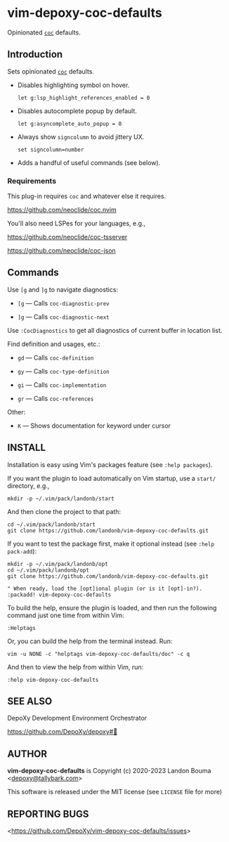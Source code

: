 # vim-depoxy-coc-defaults

Opinionated [`coc`](https://github.com/neoclide/coc.nvim) defaults.

## Introduction

Sets opinionated [`coc`](https://github.com/neoclide/coc.nvim) defaults.

- Disables highlighting symbol on hover.

      let g:lsp_highlight_references_enabled = 0

- Disables autocomplete popup by default.

      let g:asyncomplete_auto_popup = 0

- Always show `signcolumn` to avoid jittery UX.

      set signcolumn=number

- Adds a handful of useful commands (see below).

### Requirements

This plug-in requires `coc` and whatever else it requires.

  https://github.com/neoclide/coc.nvim

You'll also need LSPes for your languages, e.g.,

  https://github.com/neoclide/coc-tsserver

  https://github.com/neoclide/coc-json

## Commands

Use `[g` and `]g` to navigate diagnostics:

- `[g` — Calls `coc-diagnostic-prev`

- `]g` — Calls `coc-diagnostic-next`

Use `:CocDiagnostics` to get all diagnostics of current buffer in location list.

Find definition and usages, etc.:

- `gd` — Calls `coc-definition`

- `gy` — Calls `coc-type-definition`

- `gi` — Calls `coc-implementation`

- `gr` — Calls `coc-references`

Other:

- `K` — Shows documentation for keyword under cursor

## INSTALL

Installation is easy using Vim's packages feature (see ``:help packages``).

If you want the plugin to load automatically on Vim startup,
use a ``start/`` directory, e.g.,

  ```shell
  mkdir -p ~/.vim/pack/landonb/start
  ```

And then clone the project to that path:

  ```shell
  cd ~/.vim/pack/landonb/start
  git clone https://github.com/landonb/vim-depoxy-coc-defaults.git
  ```

If you want to test the package first, make it optional instead
(see ``:help pack-add``):

  ```shell
  mkdir -p ~/.vim/pack/landonb/opt
  cd ~/.vim/pack/landonb/opt
  git clone https://github.com/landonb/vim-depoxy-coc-defaults.git

  " When ready, load the [opt]ional plugin (or is it [opt]-in?).
  :packadd! vim-depoxy-coc-defaults
  ```

To build the help, ensure the plugin is loaded, and then
run the following command just one time from within Vim:

  ```shell
  :Helptags
  ```

Or, you can build the help from the terminal instead. Run:

  ```shell
  vim -u NONE -c "helptags vim-depoxy-coc-defaults/doc" -c q
  ```

And then to view the help from within Vim, run:

  ```shell
  :help vim-depoxy-coc-defaults
  ```

## SEE ALSO

  DepoXy Development Environment Orchestrator

  https://github.com/DepoXy/depoxy#🍯

## AUTHOR

**vim-depoxy-coc-defaults** is Copyright (c) 2020-2023 Landon Bouma &lt;depoxy@tallybark.com&gt;

This software is released under the MIT license (see `LICENSE` file for more)

## REPORTING BUGS

&lt;https://github.com/DepoXy/vim-depoxy-coc-defaults/issues&gt;

